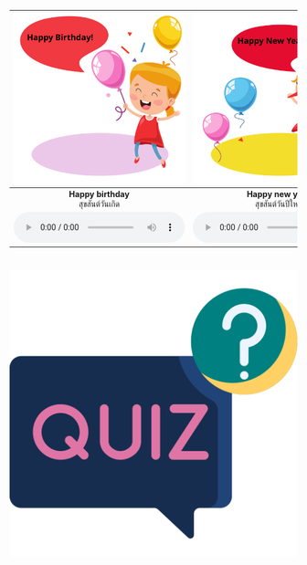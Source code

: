 <div class="carrousel">


|![](/media/img/Blessing/Happy&#x20;birthday.svg)|![](/media/img/Blessing/Happy&#x20;new&#x20;year.svg)|![](/media/img/Blessing/Merry&#x20;Christmas.svg)|![](/media/img/Blessing/Happy&#x20;easter&#x20;day.svg)|![](/media/img/Blessing/Best&#x20;wishes&#x20;for&#x20;happy&#x20;new&#x20;year.svg)|![](/media/img/Blessing/Have&#x20;a&#x20;nice&#x20;day.svg)|![](/media/img/Blessing/Have&#x20;a&#x20;good&#x20;trip.svg)|![](/media/img/Blessing/May&#x20;god&#x20;bless&#x20;you.svg)|![](/media/img/Blessing/Get&#x20;well&#x20;soon.svg)|
| :----: | :----: | :----: | :----: | :----: | :----: | :----: | :----: | :----: |
|**Happy birthday**<br>สุขสันต์วันเกิด|**Happy new year**<br>สุขสันต์วันปีใหม่|**Merry Christmas**<br>สุขสันต์วันคริสต์มาส|**Happy easter day**<br>สุขสันต์วันอีสเตอร์|**Best wishes for happy new year**<br>ขอส่งความปรารถนาที่ดีที่สุดสําหรับปีใหม่|**Have a nice day**<br>ขอให้มีวันที่ดี|**Have a good trip**<br>ขอให้เที่ยวให้สนุก|**May god bless you**<br> ขอให้พระเจ้าคุ้มครอง|**Get well soon**<br>ขอให้หายป่วยไวๆ|
|![](/media/audio/Happy&#x20;birthday.mp3)|![](/media/audio/Happy&#x20;new&#x20;year.mp3)|![](/media/audio/Merry&#x20;Christmas.mp3)|![](/media/audio/Happy&#x20;easter&#x20;day.mp3)|![](/media/audio/Best&#x20;wishes&#x20;for&#x20;happy&#x20;new&#x20;year.mp3)|![](/media/audio/Have&#x20;a&#x20;nice&#x20;day.mp3)|![](/media/audio/Have&#x20;a&#x20;good&#x20;trip.mp3)|![](/media/audio/May&#x20;god&#x20;bless&#x20;you.mp3)|![](/media/audio/Get&#x20;well&#x20;soon.mp3)|

</div>



# ![icon](/media/icons/quiz.svg) 

